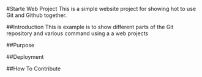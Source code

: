 #Starte Web Project
This is a simple website project for showing hot to use Git and Github together.

##Introduction
This is example is to show different parts of the Git repository and various command using a a web projects

##Purpose

##Deployment

##How To Contribute
